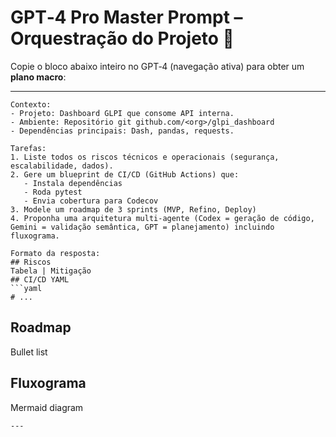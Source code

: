 # GPT‑4 Pro Master Prompt – Orquestração do Projeto 🧠

Copie o bloco abaixo inteiro no GPT‑4 (navegação ativa) para obter um **plano macro**:

---

```text
Contexto:
- Projeto: Dashboard GLPI que consome API interna.
- Ambiente: Repositório git github.com/<org>/glpi_dashboard
- Dependências principais: Dash, pandas, requests.

Tarefas:
1. Liste todos os riscos técnicos e operacionais (segurança, escalabilidade, dados).
2. Gere um blueprint de CI/CD (GitHub Actions) que:
   - Instala dependências
   - Roda pytest
   - Envia cobertura para Codecov
3. Modele um roadmap de 3 sprints (MVP, Refino, Deploy)
4. Proponha uma arquitetura multi‑agente (Codex = geração de código, Gemini = validação semântica, GPT = planejamento) incluindo fluxograma.

Formato da resposta:
## Riscos
Tabela | Mitigação
## CI/CD YAML
```yaml
# ...
```

## Roadmap

Bullet list

## Fluxograma

Mermaid diagram

```
---
